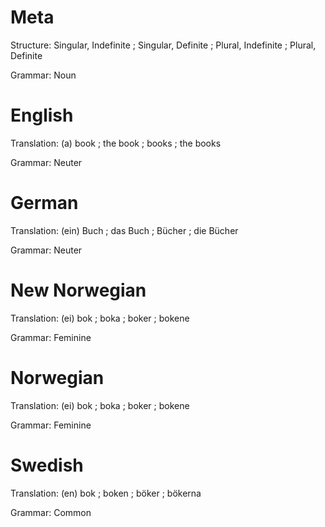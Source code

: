 Meta
====

Structure: Singular, Indefinite ; Singular, Definite ; Plural, Indefinite ; Plural, Definite

Grammar:   Noun



English
=======

Translation: (a) book ; the book ; books ; the books

Grammar:     Neuter



German
======

Translation: (ein) Buch ; das Buch ; Bücher ; die Bücher

Grammar:     Neuter



New Norwegian
=============

Translation: (ei) bok ; boka ; boker ; bokene

Grammar:     Feminine



Norwegian
=========

Translation: (ei) bok ; boka ; boker ; bokene

Grammar:     Feminine



Swedish
=======

Translation: (en) bok ; boken ; böker ; bökerna

Grammar:     Common
